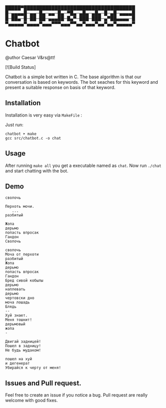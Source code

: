 
█████▀████████████████████████████████████
█─▄▄▄▄█─▄▄─█▄─▄▄─█▄─▀█▄─▄█▄─▄█▄─█─▄█─▄▄▄▄█
█─██▄─█─██─██─▄▄▄██─█▄▀─███─███─▄▀██▄▄▄▄─█
▀▄▄▄▄▄▀▄▄▄▄▀▄▄▄▀▀▀▄▄▄▀▀▄▄▀▄▄▄▀▄▄▀▄▄▀▄▄▄▄▄▀
# Chatbot
@uthor Caesar V&rs@tt!

[![Build Status]

Chatbot is a simple bot written in C. The base algorithm is that our conversation is based on keywords. The bot seaches for this keyword and present a suitable response on basis of that keyword.

## Installation

Installation is very easy via `MakeFile` :

Just run:

```
chatbot ➤ make
gcc src/chatbot.c -o chat
```

## Usage

After running `make all` you get a executable named as `chat`. Now run `./chat` and start chatting with the bot.

## Demo

```
сволочь

Перхоть мочи.
   ...
разбитый

Жопа
дерьмо
попасть впросак
Гандон
Сволочь

сволочь
Моча от перхоти
разбитый
Жопа
дерьмо
попасть впросак
Гандон
Бред сивой кобылы
дерьмо
наплевать
дерьмо
чертовски дно
моча лошадь
Блядь
--
Хуй знает.
Меня тошнит!
дерьмовый
жопа
-

Двигай задницей!
Пошел в задницу!
Не будь мудаком!

пошел на хуй
и дегенерат
Убирайся к черту от меня!
```

## Issues and Pull request.

Feel free to create an issue if you notice a bug. Pull request are really
welcome with good fixes.


